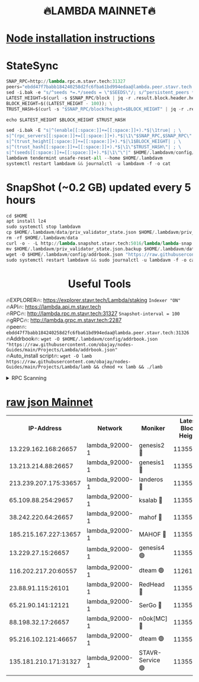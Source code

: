 <h1 align="center"> 🔥LAMBDA MAINNET🔥</h1>


[Node installation instructions](https://github.com/obajay/nodes-Guides/tree/main/Projects/Lambda)
=


# StateSync
```python
SNAP_RPC=http://lambda.rpc.m.stavr.tech:31327
peers="ebdd47f7babb184240258d2fc6fba61bd994edaa@lambda.peer.stavr.tech:31326" 
sed -i.bak -e "s/^seeds *=.*/seeds = \"$SEEDS\"/; s/^persistent_peers *=.*/persistent_peers = \"$PEERS\"/" $HOME/.lambdavm/config/config.toml
LATEST_HEIGHT=$(curl -s $SNAP_RPC/block | jq -r .result.block.header.height); \
BLOCK_HEIGHT=$((LATEST_HEIGHT - 100)); \
TRUST_HASH=$(curl -s "$SNAP_RPC/block?height=$BLOCK_HEIGHT" | jq -r .result.block_id.hash)

echo $LATEST_HEIGHT $BLOCK_HEIGHT $TRUST_HASH

sed -i.bak -E "s|^(enable[[:space:]]+=[[:space:]]+).*$|\1true| ; \
s|^(rpc_servers[[:space:]]+=[[:space:]]+).*$|\1\"$SNAP_RPC,$SNAP_RPC\"| ; \
s|^(trust_height[[:space:]]+=[[:space:]]+).*$|\1$BLOCK_HEIGHT| ; \
s|^(trust_hash[[:space:]]+=[[:space:]]+).*$|\1\"$TRUST_HASH\"| ; \
s|^(seeds[[:space:]]+=[[:space:]]+).*$|\1\"\"|" $HOME/.lambdavm/config/config.toml
lambdavm tendermint unsafe-reset-all --home $HOME/.lambdavm
systemctl restart lambdavm && journalctl -u lambdavm -f -o cat

```
# SnapShot (~0.2 GB) updated every 5 hours
```python
cd $HOME
apt install lz4
sudo systemctl stop lambdavm
cp $HOME/.lambdavm/data/priv_validator_state.json $HOME/.lambdavm/priv_validator_state.json.backup
rm -rf $HOME/.lambdavm/data
curl -o - -L http://lambda.snapshot.stavr.tech:5016/lambda/lambda-snap.tar.lz4 | lz4 -c -d - | tar -x -C $HOME/.lambdavm --strip-components 2
mv $HOME/.lambdavm/priv_validator_state.json.backup $HOME/.lambdavm/data/priv_validator_state.json
wget -O $HOME/.lambdavm/config/addrbook.json "https://raw.githubusercontent.com/obajay/nodes-Guides/main/Projects/Lambda/addrbook.json"
sudo systemctl restart lambdavm && sudo journalctl -u lambdavm -f -o cat
```
 <h1 align="center"> Useful Tools</h1>

🔥EXPLORER🔥:      https://explorer.stavr.tech/Lambda/staking	        `Indexer "ON"` \
🔥API🔥: 			 		 https://lambda.api.m.stavr.tech \
🔥RPC🔥:           http://lambda.rpc.m.stavr.tech:31327	              `Snapshot-interval = 100` \
🔥gRPC🔥:          http://lambda.grpc.m.stavr.tech:2287 \
🔥peer🔥:					 `ebdd47f7babb184240258d2fc6fba61bd994edaa@lambda.peer.stavr.tech:31326` \
🔥Addrbook🔥:    ```wget -O $HOME/.lambdavm/config/addrbook.json "https://raw.githubusercontent.com/obajay/nodes-Guides/main/Projects/Lambda/addrbook.json"``` \
🔥Auto_install script🔥: ```wget -O lamb https://raw.githubusercontent.com/obajay/nodes-Guides/main/Projects/Lambda/lamb && chmod +x lamb && ./lamb```


<details>
<summary>RPC Scanning</summary>

<h2 align="center"> We scan nodes in real time every 4 hours. And we provide the final result of RPC endpoints.
We cannot influence the operation of these nodes in any way. </h2>


```python
If Voting Power is higher than 0 --> then the Node is a validator of the network and may be subject to attack and be a potential threat to the chain.
```
```python
We marked such validators with a red symbol
```

</details>

[raw json Mainnet](https://rpc-check.lambm.stavr.tech/lambm/rpc-lambm-result.json)
=


<table><tr><th>IP-Address</th><th>Network</th><th>Moniker</th><th>Latest Block Height</th><th>Earliest Block Height</th><th>Catching Up</th><th>Tx Index</th><th>Voting Power</th><th>Scan Time</th></tr><tr><td>13.229.162.168:26657</td><td>lambda_92000-1</td><td>genesis2 🔴</td><td>11355375</td><td>1</td><td>False</td><td>on</td><td>16710754</td><td>2024-01-26T09:41:03.895983934UTC</td></tr><tr><td>13.213.214.88:26657</td><td>lambda_92000-1</td><td>genesis1 🔴</td><td>11355377</td><td>1</td><td>False</td><td>on</td><td>107835</td><td>2024-01-26T09:41:08.838218789UTC</td></tr><tr><td>213.239.207.175:33657</td><td>lambda_92000-1</td><td>landeros 🔴</td><td>11355374</td><td>8136001</td><td>False</td><td>off</td><td>1396860</td><td>2024-01-26T09:40:58.262548312UTC</td></tr><tr><td>65.109.88.254:29657</td><td>lambda_92000-1</td><td>ksalab 🔴</td><td>11355377</td><td>8715001</td><td>False</td><td>on</td><td>510465</td><td>2024-01-26T09:41:14.121314372UTC</td></tr><tr><td>38.242.220.64:26657</td><td>lambda_92000-1</td><td>mahof 🔴</td><td>11355372</td><td>10131001</td><td>False</td><td>off</td><td>770350</td><td>2024-01-26T09:40:51.607245223UTC</td></tr><tr><td>185.215.167.227:13657</td><td>lambda_92000-1</td><td>MAHOF 🔴</td><td>11355377</td><td>10134001</td><td>False</td><td>on</td><td>2051510</td><td>2024-01-26T09:41:07.585813053UTC</td></tr><tr><td>13.229.27.15:26657</td><td>lambda_92000-1</td><td>genesis4 🟢</td><td>11355376</td><td>11043001</td><td>False</td><td>on</td><td>0</td><td>2024-01-26T09:41:07.232713107UTC</td></tr><tr><td>116.202.217.20:60557</td><td>lambda_92000-1</td><td>dteam 🟢</td><td>11261207</td><td>11223001</td><td>False</td><td>on</td><td>0</td><td>2024-01-26T09:40:51.849700426UTC</td></tr><tr><td>23.88.91.115:26101</td><td>lambda_92000-1</td><td>RedHead 🔴</td><td>11355374</td><td>11255374</td><td>False</td><td>off</td><td>553202</td><td>2024-01-26T09:40:58.548478016UTC</td></tr><tr><td>65.21.90.141:12121</td><td>lambda_92000-1</td><td>SerGo 🔴</td><td>11355378</td><td>11255378</td><td>False</td><td>off</td><td>10611964</td><td>2024-01-26T09:41:16.618124614UTC</td></tr><tr><td>88.198.32.17:26657</td><td>lambda_92000-1</td><td>n0ok[MC] 🔴</td><td>11355379</td><td>11255379</td><td>False</td><td>off</td><td>1578630</td><td>2024-01-26T09:41:19.613962975UTC</td></tr><tr><td>95.216.102.121:46657</td><td>lambda_92000-1</td><td>dteam 🟢</td><td>11355377</td><td>11345001</td><td>False</td><td>off</td><td>0</td><td>2024-01-26T09:41:13.685636059UTC</td></tr><tr><td>135.181.210.171:31327</td><td>lambda_92000-1</td><td>STAVR-Service 🟢</td><td>11355377</td><td>11352001</td><td>False</td><td>on</td><td>0</td><td>2024-01-26T09:41:13.332429324UTC</td></tr></table>
